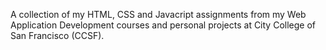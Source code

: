 A collection of my HTML, CSS and Javacript assignments from my Web Application Development courses and personal projects at City College of San Francisco (CCSF). 
